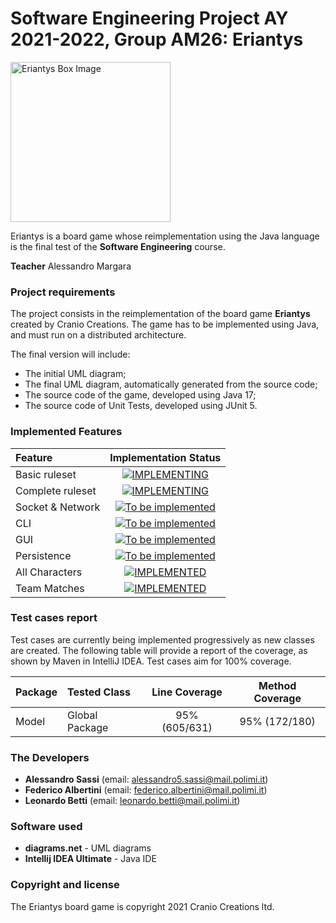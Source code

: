 # Software Engineering Project AY 2021-2022, Group AM26: Eriantys

<img src="https://craniointernational.com/2021/wp-content/uploads/2021/06/ERIANTYS-BOX-3D.png" height=256px alt="Eriantys Box Image"/>

Eriantys is a board game whose reimplementation using the Java language is the final test of the **Software Engineering** course.

**Teacher** Alessandro Margara

### Project requirements
The project consists in the reimplementation of the board game **Eriantys** created by Cranio Creations. The game has to be implemented using Java, and must run on a distributed architecture.

The final version will include:
* The initial UML diagram;
* The final UML diagram, automatically generated from the source code;
* The source code of the game, developed using Java 17;
* The source code of Unit Tests, developed using JUnit 5.

### Implemented Features
| Feature          |                                                                                      Implementation Status                                                                                      |
|:-----------------|:-----------------------------------------------------------------------------------------------------------------------------------------------------------------------------------------------:|
| Basic ruleset    |                [![IMPLEMENTING](https://img.shields.io/badge/-Implementing-yellow)](https://github.com/AleSassi/ingsw2022-AM26/tree/master/src/main/java/it/polimi/ingsw/model)                 |
| Complete ruleset |                [![IMPLEMENTING](https://img.shields.io/badge/-Implementing-yellow)](https://github.com/AleSassi/ingsw2022-AM26/tree/master/src/main/java/it/polimi/ingsw/model)                 |
| Socket & Network |                                                        [![To be implemented](https://img.shields.io/badge/-To%20be%20implemented-red)]()                                                        |
| CLI              |                                                        [![To be implemented](https://img.shields.io/badge/-To%20be%20implemented-red)]()                                                        |
| GUI              |                                                        [![To be implemented](https://img.shields.io/badge/-To%20be%20implemented-red)]()                                                        |
| Persistence      |                                                        [![To be implemented](https://img.shields.io/badge/-To%20be%20implemented-red)]()                                                        |
| All Characters   |         [![IMPLEMENTED](https://img.shields.io/badge/-Implemented-brightgreen)](https://github.com/AleSassi/ingsw2022-AM26/tree/master/src/main/java/it/polimi/ingsw/model/characters)          |
| Team Matches     | [![IMPLEMENTED](https://img.shields.io/badge/-Implemented-brightgreen)](https://github.com/AleSassi/ingsw2022-AM26/blob/master/src/main/java/it/polimi/ingsw/model/match/TeamMatchManager.java) |

### Test cases report
Test cases are currently being implemented progressively as new classes are created. The following table will provide a report of the coverage, as shown by Maven in IntelliJ IDEA.
Test cases aim for 100% coverage.

| Package | Tested Class   | Line Coverage | Method Coverage |
|:--------|:---------------|:-------------:|:---------------:|
| Model   | Global Package | 95% (605/631) |  95% (172/180)  |

### The Developers
- **Alessandro Sassi** (email: alessandro5.sassi@mail.polimi.it)
- **Federico Albertini** (email: federico.albertini@mail.polimi.it)
- **Leonardo Betti** (email: leonardo.betti@mail.polimi.it)

### Software used
- **diagrams.net** - UML diagrams
- **Intellij IDEA Ultimate** - Java IDE

### Copyright and license

The Eriantys board game is copyright 2021 Cranio Creations ltd.